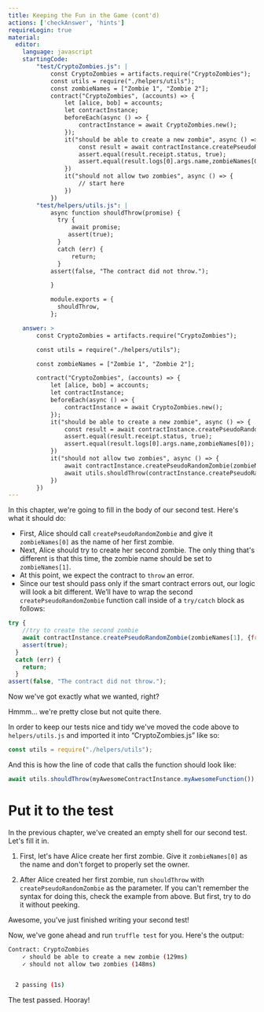 ```yaml
---
title: Keeping the Fun in the Game (cont'd)
actions: ['checkAnswer', 'hints']
requireLogin: true
material:
  editor:
    language: javascript
    startingCode:
        "test/CryptoZombies.js": |
            const CryptoZombies = artifacts.require("CryptoZombies");
            const utils = require("./helpers/utils");
            const zombieNames = ["Zombie 1", "Zombie 2"];
            contract("CryptoZombies", (accounts) => {
                let [alice, bob] = accounts;
                let contractInstance;
                beforeEach(async () => {
                    contractInstance = await CryptoZombies.new();
                });
                it("should be able to create a new zombie", async () => {
                    const result = await contractInstance.createPseudoRandomZombie(zombieNames[0], {from: alice});
                    assert.equal(result.receipt.status, true);
                    assert.equal(result.logs[0].args.name,zombieNames[0]);
                })
                it("should not allow two zombies", async () => {
                    // start here
                })
            })
        "test/helpers/utils.js": |
            async function shouldThrow(promise) {
              try {
                  await promise;
                 assert(true);
              }
              catch (err) {
                  return;
              }
            assert(false, "The contract did not throw.");

            }

            module.exports = {
              shouldThrow,
            };

    answer: >
        const CryptoZombies = artifacts.require("CryptoZombies");

        const utils = require("./helpers/utils");

        const zombieNames = ["Zombie 1", "Zombie 2"];

        contract("CryptoZombies", (accounts) => {
            let [alice, bob] = accounts;
            let contractInstance;
            beforeEach(async () => {
                contractInstance = await CryptoZombies.new();
            });
            it("should be able to create a new zombie", async () => {
                const result = await contractInstance.createPseudoRandomZombie(zombieNames[0], {from: alice});
                assert.equal(result.receipt.status, true);
                assert.equal(result.logs[0].args.name,zombieNames[0]);
            })
            it("should not allow two zombies", async () => {
                await contractInstance.createPseudoRandomZombie(zombieNames[0], {from: alice});
                await utils.shouldThrow(contractInstance.createPseudoRandomZombie(zombieNames[1], {from: alice}));
            })
        })
---
```


In this chapter, we're going to fill in the body of our second test. Here's what it should do:
- First, Alice should call `createPseudoRandomZombie` and give it `zombieNames[0]` as the name of her first zombie.
- Next, Alice should try to create her second zombie. The only thing that's different is that this time, the zombie name should be set to `zombieNames[1]`.
- At this point, we expect the contract to `throw` an error.
- Since our test should pass only if the smart contract errors out, our logic will look a bit different. We’ll have to wrap the second `createPseudoRandomZombie` function call inside of a `try/catch` block as follows:

```javascript
try {
    //try to create the second zombie
    await contractInstance.createPseudoRandomZombie(zombieNames[1], {from: alice});
    assert(true);
  }
  catch (err) {
    return;
  }
assert(false, "The contract did not throw.");
```
Now we've got exactly what we wanted, right?

Hmmm... we're pretty close but not quite there.

In order to keep our tests nice and tidy we've moved the code above to `helpers/utils.js` and imported it into “CryptoZombies.js” like so:

```javascript
const utils = require("./helpers/utils");
```

And this is how the line of code that calls the function should look like:

```javascript
await utils.shouldThrow(myAwesomeContractInstance.myAwesomeFunction());
```

# Put it to the test

In the previous chapter, we've created an empty shell for our second test. Let's fill it in.

1.  First, let's have Alice create her first zombie. Give it `zombieNames[0]` as the name and don't forget to properly set the owner.

2.  After Alice created her first zombie, run `shouldThrow` with `createPseudoRandomZombie` as the parameter. If you can't remember the syntax for doing this, check the example from above. But first, try to do it without peeking.

Awesome, you've just finished writing your second test!

Now, we've gone ahead and run `truffle test` for you. Here's the output:

```bash
Contract: CryptoZombies
    ✓ should be able to create a new zombie (129ms)
    ✓ should not allow two zombies (148ms)


  2 passing (1s)
```

The test passed. Hooray!

